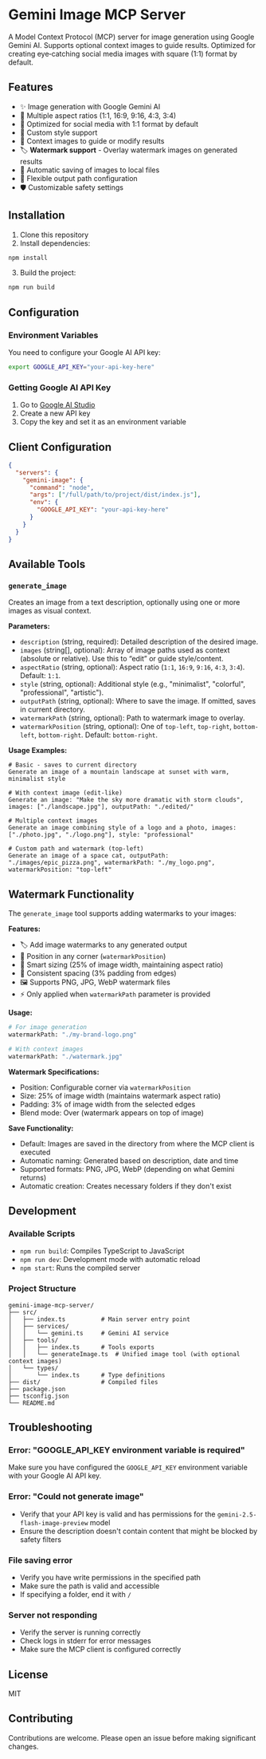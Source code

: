 # Gemini Image MCP Server

A Model Context Protocol (MCP) server for image generation using Google Gemini AI. Supports optional context images to guide results. Optimized for creating eye‑catching social media images with square (1:1) format by default.

## Features

- ✨ Image generation with Google Gemini AI
- 🎨 Multiple aspect ratios (1:1, 16:9, 9:16, 4:3, 3:4)
- 📱 Optimized for social media with 1:1 format by default
- 🎯 Custom style support
- 🧩 Context images to guide or modify results
- 🏷️ **Watermark support** - Overlay watermark images on generated results
- 💾 Automatic saving of images to local files
- 📁 Flexible output path configuration
- 🛡️ Customizable safety settings

## Installation

1. Clone this repository
2. Install dependencies:
```bash
npm install
```

3. Build the project:
```bash
npm run build
```

## Configuration

### Environment Variables

You need to configure your Google AI API key:

```bash
export GOOGLE_API_KEY="your-api-key-here"
```

### Getting Google AI API Key

1. Go to [Google AI Studio](https://makersuite.google.com/app/apikey)
2. Create a new API key
3. Copy the key and set it as an environment variable

## Client Configuration

```json
{
  "servers": {
    "gemini-image": {
      "command": "node",
      "args": ["/full/path/to/project/dist/index.js"],
      "env": {
        "GOOGLE_API_KEY": "your-api-key-here"
      }
    }
  }
}
```

## Available Tools

### `generate_image`

Creates an image from a text description, optionally using one or more images as visual context.

**Parameters:**
- `description` (string, required): Detailed description of the desired image.
- `images` (string[], optional): Array of image paths used as context (absolute or relative). Use this to “edit” or guide style/content.
- `aspectRatio` (string, optional): Aspect ratio (`1:1`, `16:9`, `9:16`, `4:3`, `3:4`). Default: `1:1`.
- `style` (string, optional): Additional style (e.g., "minimalist", "colorful", "professional", "artistic").
- `outputPath` (string, optional): Where to save the image. If omitted, saves in current directory.
- `watermarkPath` (string, optional): Path to watermark image to overlay.
- `watermarkPosition` (string, optional): One of `top-left`, `top-right`, `bottom-left`, `bottom-right`. Default: `bottom-right`.

**Usage Examples:**

```
# Basic - saves to current directory
Generate an image of a mountain landscape at sunset with warm, minimalist style
```

```
# With context image (edit-like)
Generate an image: "Make the sky more dramatic with storm clouds", images: ["./landscape.jpg"], outputPath: "./edited/"
```

```
# Multiple context images
Generate an image combining style of a logo and a photo, images: ["./photo.jpg", "./logo.png"], style: "professional"
```

```
# Custom path and watermark (top-left)
Generate an image of a space cat, outputPath: "./images/epic_pizza.png", watermarkPath: "./my_logo.png", watermarkPosition: "top-left"
```

## Watermark Functionality

The `generate_image` tool supports adding watermarks to your images:

**Features:**
- 🏷️ Add image watermarks to any generated output
- 📍 Position in any corner (`watermarkPosition`)
- 📏 Smart sizing (25% of image width, maintaining aspect ratio)
- 🎯 Consistent spacing (3% padding from edges)
- 🖼️ Supports PNG, JPG, WebP watermark files
- ⚡ Only applied when `watermarkPath` parameter is provided

**Usage:**
```bash
# For image generation
watermarkPath: "./my-brand-logo.png"

# With context images
watermarkPath: "./watermark.jpg"
```

**Watermark Specifications:**
- Position: Configurable corner via `watermarkPosition`
- Size: 25% of image width (maintains watermark aspect ratio)
- Padding: 3% of image width from the selected edges
- Blend mode: Over (watermark appears on top of image)

**Save Functionality:**
- Default: Images are saved in the directory from where the MCP client is executed
- Automatic naming: Generated based on description, date and time
- Supported formats: PNG, JPG, WebP (depending on what Gemini returns)
- Automatic creation: Creates necessary folders if they don't exist

## Development

### Available Scripts

- `npm run build`: Compiles TypeScript to JavaScript
- `npm run dev`: Development mode with automatic reload
- `npm start`: Runs the compiled server

### Project Structure

```
gemini-image-mcp-server/
├── src/
│   ├── index.ts          # Main server entry point
│   ├── services/
│   │   └── gemini.ts     # Gemini AI service
│   ├── tools/
│   │   ├── index.ts      # Tools exports
│   │   └── generateImage.ts  # Unified image tool (with optional context images)
│   └── types/
│       └── index.ts      # Type definitions
├── dist/                 # Compiled files
├── package.json
├── tsconfig.json
└── README.md
```

## Troubleshooting

### Error: "GOOGLE_API_KEY environment variable is required"

Make sure you have configured the `GOOGLE_API_KEY` environment variable with your Google AI API key.

### Error: "Could not generate image"

- Verify that your API key is valid and has permissions for the `gemini-2.5-flash-image-preview` model
- Ensure the description doesn't contain content that might be blocked by safety filters

### File saving error

- Verify you have write permissions in the specified path
- Make sure the path is valid and accessible
- If specifying a folder, end it with `/`

### Server not responding

- Verify the server is running correctly
- Check logs in stderr for error messages
- Make sure the MCP client is configured correctly

## License

MIT

## Contributing

Contributions are welcome. Please open an issue before making significant changes.
